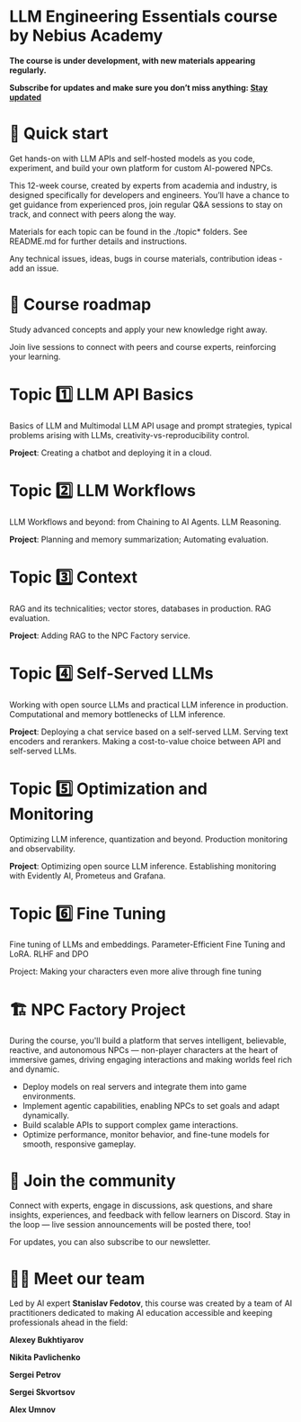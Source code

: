 # LLM Engineering Essentials course by Nebius Academy

**The course is under development, with new materials appearing regularly.**

**Subscribe for updates and make sure you don’t miss anything: [Stay updated](https://academy.nebius.com/llm-engineering-essentials/update/)**

# 📌 Quick start

Get hands-on with LLM APIs and self-hosted models as you code, experiment, and build your own platform for custom AI-powered NPCs.

This 12-week course, created by experts from academia and industry, is designed specifically for developers and engineers. You’ll have a chance to get guidance from experienced pros, join regular Q&A sessions to stay on track, and connect with peers along the way.

Materials for each topic can be found in the ./topic* folders. See README.md for further details and instructions.

Any technical issues, ideas, bugs in course materials, contribution ideas - add an issue.

# 📖 Course roadmap

Study advanced concepts and apply your new knowledge right away.

Join live sessions to connect with peers and course experts, reinforcing your learning.

# Topic 1️⃣ LLM API Basics

Basics of LLM and Multimodal LLM API usage and prompt strategies, typical problems arising with LLMs, creativity-vs-reproducibility control.

**Project**: Creating a chatbot and deploying it in a cloud.

# Topic 2️⃣ LLM Workflows

LLM Workflows and beyond: from Chaining to AI Agents. LLM Reasoning.

**Project**: Planning and memory summarization; Automating evaluation.
	
# Topic 3️⃣ Context

RAG and its technicalities; vector stores, databases in production. RAG evaluation.

**Project**: Adding RAG to the NPC Factory service.

# Topic 4️⃣ Self-Served LLMs
	
Working with open source LLMs and practical LLM inference in production. Computational and memory bottlenecks of LLM inference.

**Project**: Deploying a chat service based on a self-served LLM. Serving text encoders and rerankers. Making a cost-to-value choice between API and self-served LLMs.
	
# Topic 5️⃣ Optimization and Monitoring

Optimizing LLM inference, quantization and beyond. Production monitoring and observability.
	
**Project**: Optimizing open source LLM inference. Establishing monitoring with Evidently AI, Prometeus and Grafana.
	
# Topic 6️⃣ Fine Tuning

Fine tuning of LLMs and embeddings. Parameter-Efficient Fine Tuning and LoRA. RLHF and DPO
	
Project: Making your characters even more alive through fine tuning

# 🏗️ NPC Factory Project

During the course, you'll build a platform that serves intelligent, believable, reactive, and autonomous NPCs — non-player characters at the heart of immersive games, driving engaging interactions and making worlds feel rich and dynamic.

- Deploy models on real servers and integrate them into game environments.
- Implement agentic capabilities, enabling NPCs to set goals and adapt dynamically.
- Build scalable APIs to support complex game interactions.
- Optimize performance, monitor behavior, and fine-tune models for smooth, responsive gameplay.

# 💬 Join the community

Connect with experts, engage in discussions, ask questions, and share insights, experiences, and feedback with fellow learners on Discord. Stay in the loop — live session announcements will be posted there, too!

For updates, you can also subscribe to our newsletter.

# 👨‍🏫 Meet our team

Led by AI expert **Stanislav Fedotov**, this course was created by a team of AI practitioners dedicated to making AI education accessible and keeping professionals ahead in the field:

**Alexey Bukhtiyarov**

**Nikita Pavlichenko**

**Sergei Petrov**

**Sergei Skvortsov**

**Alex Umnov**
